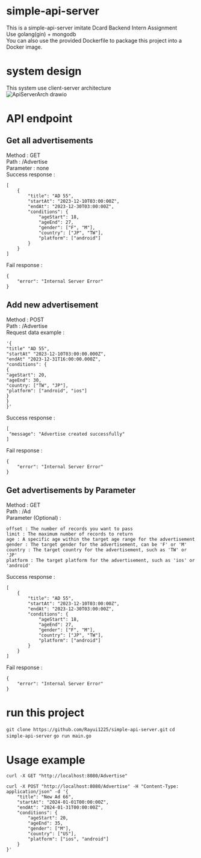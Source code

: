 # simple-api-server
This is a simple-api-server imitate Dcard Backend Intern Assignment  
Use golang(gin) + mongodb  
You can also use the provided Dockerfile to package this project into a Docker image.
# system design
This system use client-server architecture  
![ApiServerArch drawio](https://github.com/Rayui1225/simple-api-server/assets/49279418/0ffb3e33-7277-4850-82d9-65be264c6394)
# API endpoint  
## Get all advertisements  
Method : GET  
Path : /Advertise  
Parameter : none  
Success response :
```
[
    {
        "title": "AD 55",
        "startAt": "2023-12-10T03:00:00Z",
        "endAt": "2023-12-30T03:00:00Z",
        "conditions": {
            "ageStart": 18,
            "ageEnd": 27,
            "gender": ["F", "M"],
            "country": ["JP", "TW"],
            "platform": ["android"]
        }
    }
]
```
Fail response :
```
{
    "error": "Internal Server Error"
}
```

## Add new advertisement
Method : POST  
Path : /Advertise  
Request data example : 
```
'{
"title" "AD 55",
"startAt" "2023-12-10T03:00:00.000Z",
"endAt" "2023-12-31T16:00:00.000Z",
"conditions": {
{
"ageStart": 20,
"ageEnd": 30,
"country: ["TW", "JP"],
"platform": ["android", "ios"]
}
}
}'
```
Success response :
```
[
 "message": "Advertise created successfully"
]
```
Fail response :
```
{
    "error": "Internal Server Error"
}
```

## Get advertisements by Parameter
Method : GET  
Path : /Ad  
Parameter (Optional) :  
```
offset : The number of records you want to pass  
limit : The maximum number of records to return  
age : A specific age within the target age range for the advertisement  
gender : The target gender for the advertisement, can be 'F' or 'M'  
country : The target country for the advertisement, such as 'TW' or 'JP'  
platform : The target platform for the advertisement, such as 'ios' or 'android'
```  
Success response :
```
[
    {
        "title": "AD 55",
        "startAt": "2023-12-10T03:00:00Z",
        "endAt": "2023-12-30T03:00:00Z",
        "conditions": {
            "ageStart": 18,
            "ageEnd": 27,
            "gender": ["F", "M"],
            "country": ["JP", "TW"],
            "platform": ["android"]
        }
    }
]
```
Fail response :
```
{
    "error": "Internal Server Error"
}
```
# run this project
```git clone https://github.com/Rayui1225/simple-api-server.git```
```cd simple-api-server```
```go run main.go```
# Usage example
```curl -X GET "http://localhost:8080/Advertise"```
```
curl -X POST "http://localhost:8080/Advertise" -H "Content-Type: application/json" -d '{
    "title": "New Ad 66",
    "startAt": "2024-01-01T00:00:00Z",
    "endAt": "2024-01-31T00:00:00Z",
    "conditions": {
        "ageStart": 20,
        "ageEnd": 35,
        "gender": ["M"],
        "country": ["US"],
        "platform": ["ios", "android"]
    }
}'
```
